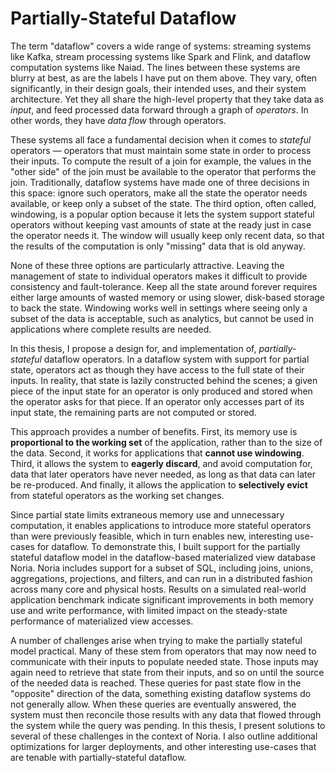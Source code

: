 # Partially-Stateful Dataflow

<!-- Google Dataflow -->

The term "dataflow" covers a wide range of systems: streaming systems
like Kafka, stream processing systems like Spark and Flink, and dataflow
computation systems like Naiad. The lines between these systems are
blurry at best, as are the labels I have put on them above. They vary,
often significantly, in their design goals, their intended uses, and
their system architecture. Yet they all share the high-level property
that they take data as _input_, and feed processed data forward through
a graph of _operators_. In other words, they have _data flow_ through
operators.

These systems all face a fundamental decision when it comes to
_stateful_ operators — operators that must maintain some state in order
to process their inputs. To compute the result of a join for example,
the values in the "other side" of the join must be available to the
operator that performs the join. Traditionally, dataflow systems have
made one of three decisions in this space: ignore such operators, make
all the state the operator needs available, or keep only a subset of the
state. The third option, often called, windowing, is a popular option
because it lets the system support stateful operators without keeping
vast amounts of state at the ready just in case the operator needs it.
The window will usually keep only recent data, so that the results of
the computation is only "missing" data that is old anyway.

None of these three options are particularly attractive. Leaving the
management of state to individual operators makes it difficult to
provide consistency and fault-tolerance. Keep all the state around
forever requires either large amounts of wasted memory or using slower,
disk-based storage to back the state. Windowing works well in settings
where seeing only a subset of the data is acceptable, such as analytics,
but cannot be used in applications where complete results are needed.

In this thesis, I propose a design for, and implementation of,
_partially-stateful_ dataflow operators. In a dataflow system with
support for partial state, operators act as though they have access to
the full state of their inputs. In reality, that state is lazily
constructed behind the scenes; a given piece of the input state for an
operator is only produced and stored when the operator asks for that
piece. If an operator only accesses part of its input state, the
remaining parts are not computed or stored.

This approach provides a number of benefits. First, its memory use is
**proportional to the working set** of the application, rather than to
the size of the data. Second, it works for applications that **cannot
use windowing**. Third, it allows the system to **eagerly discard**, and
avoid computation for, data that later operators have never needed, as
long as that data can later be re-produced. And finally, it allows the
application to **selectively evict** from stateful operators as the
working set changes.

Since partial state limits extraneous memory use and unnecessary
computation, it enables applications to introduce more stateful
operators than were previously feasible, which in turn enables new,
interesting use-cases for dataflow. To demonstrate this, I built support
for the partially stateful dataflow model in the dataflow-based
materialized view database Noria. Noria includes support for a subset of
SQL, including joins, unions, aggregations, projections, and filters,
and can run in a distributed fashion across many core and physical
hosts. Results on a simulated real-world application benchmark indicate
significant improvements in both memory use and write performance, with
limited impact on the steady-state performance of materialized view
accesses.

A number of challenges arise when trying to make the partially stateful
model practical. Many of these stem from operators that may now need to
communicate with their inputs to populate needed state. Those inputs may
again need to retrieve that state from their inputs, and so on until the
source of the needed data is reached. These queries for past state flow
in the "opposite" direction of the data, something existing dataflow
systems do not generally allow. When these queries are eventually
answered, the system must then reconcile those results with any data
that flowed through the system while the query was pending. In this
thesis, I present solutions to several of these challenges in the
context of Noria. I also outline additional optimizations for larger
deployments, and other interesting use-cases that are tenable with
partially-stateful dataflow.
